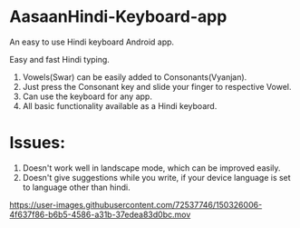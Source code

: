 # AasaanHindi-Keyboard-app
An easy to use Hindi keyboard Android app.

Easy and fast Hindi typing.
1. Vowels(Swar) can be easily added to Consonants(Vyanjan).
2. Just press the Consonant key and slide your finger to respective Vowel.
3. Can use the keyboard for any app.
4. All basic functionality available as a Hindi keyboard.

# Issues:
1. Doesn't work well in landscape mode, which can be improved easily.
2. Doesn't give suggestions while you write, if your device language is set to language other than hindi.


https://user-images.githubusercontent.com/72537746/150326006-4f637f86-b6b5-4586-a31b-37edea83d0bc.mov

